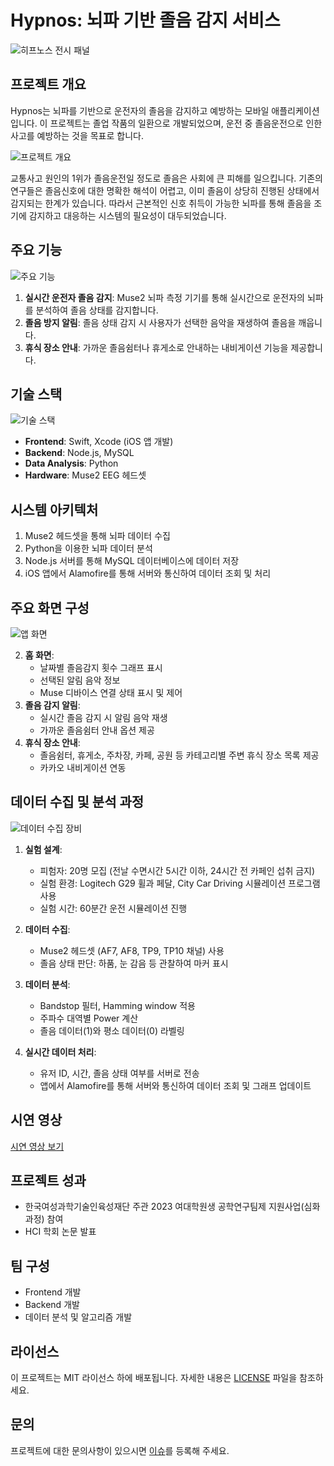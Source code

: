 # Hypnos: 뇌파 기반 졸음 감지 서비스

![히프노스 전시 패널](https://prod-files-secure.s3.us-west-2.amazonaws.com/bb19166d-a0fa-441d-9390-7b493cb2b1d7/e344a022-ed87-4b1c-83c5-ddc9b954bc5c/%E1%84%92%E1%85%B5%E1%84%91%E1%85%B3%E1%84%82%E1%85%A9%E1%84%89%E1%85%B3-%E1%84%8C%E1%85%A5%E1%86%AB%E1%84%89%E1%85%B5%E1%84%91%E1%85%A2%E1%84%82%E1%85%A5%E1%86%AF-001.png)

## 프로젝트 개요

Hypnos는 뇌파를 기반으로 운전자의 졸음을 감지하고 예방하는 모바일 애플리케이션입니다. 이 프로젝트는 졸업 작품의 일환으로 개발되었으며, 운전 중 졸음운전으로 인한 사고를 예방하는 것을 목표로 합니다.

![프로젝트 개요](https://prod-files-secure.s3.us-west-2.amazonaws.com/bb19166d-a0fa-441d-9390-7b493cb2b1d7/99079b4e-811d-4522-ac94-e26f58246d38/%E1%84%8E%E1%85%AC%E1%84%8C%E1%85%A9%E1%86%BC_%E1%84%87%E1%85%A1%E1%86%AF%E1%84%91%E1%85%AD_ppt-002.png)

교통사고 원인의 1위가 졸음운전일 정도로 졸음은 사회에 큰 피해를 일으킵니다. 기존의 연구들은 졸음신호에 대한 명확한 해석이 어렵고, 이미 졸음이 상당히 진행된 상태에서 감지되는 한계가 있습니다. 따라서 근본적인 신호 취득이 가능한 뇌파를 통해 졸음을 조기에 감지하고 대응하는 시스템의 필요성이 대두되었습니다.

## 주요 기능

![주요 기능](https://prod-files-secure.s3.us-west-2.amazonaws.com/bb19166d-a0fa-441d-9390-7b493cb2b1d7/2d9c4117-1d00-4961-9f4b-4b7e4f3880b5/003.png)

1. **실시간 운전자 졸음 감지**: Muse2 뇌파 측정 기기를 통해 실시간으로 운전자의 뇌파를 분석하여 졸음 상태를 감지합니다.
2. **졸음 방지 알림**: 졸음 상태 감지 시 사용자가 선택한 음악을 재생하여 졸음을 깨웁니다.
3. **휴식 장소 안내**: 가까운 졸음쉼터나 휴게소로 안내하는 내비게이션 기능을 제공합니다.

## 기술 스택

![기술 스택](https://prod-files-secure.s3.us-west-2.amazonaws.com/bb19166d-a0fa-441d-9390-7b493cb2b1d7/7e5edfe1-4c66-4fbc-86fa-77a512b5a993/005.png)

- **Frontend**: Swift, Xcode (iOS 앱 개발)
- **Backend**: Node.js, MySQL
- **Data Analysis**: Python
- **Hardware**: Muse2 EEG 헤드셋

## 시스템 아키텍처

1. Muse2 헤드셋을 통해 뇌파 데이터 수집
2. Python을 이용한 뇌파 데이터 분석
3. Node.js 서버를 통해 MySQL 데이터베이스에 데이터 저장
4. iOS 앱에서 Alamofire를 통해 서버와 통신하여 데이터 조회 및 처리

## 주요 화면 구성

![앱 화면](https://prod-files-secure.s3.us-west-2.amazonaws.com/bb19166d-a0fa-441d-9390-7b493cb2b1d7/d5100850-a685-4fd1-91d3-6bd53668af8f/%E1%84%8E%E1%85%AC%E1%84%8C%E1%85%A9%E1%86%BC-%E1%84%87%E1%85%A1%E1%86%AF%E1%84%91%E1%85%AD-ppt-014.png)

2. **홈 화면**: 
   - 날짜별 졸음감지 횟수 그래프 표시
   - 선택된 알림 음악 정보
   - Muse 디바이스 연결 상태 표시 및 제어
3. **졸음 감지 알림**: 
   - 실시간 졸음 감지 시 알림 음악 재생
   - 가까운 졸음쉼터 안내 옵션 제공
4. **휴식 장소 안내**: 
   - 졸음쉼터, 휴게소, 주차장, 카페, 공원 등 카테고리별 주변 휴식 장소 목록 제공
   - 카카오 내비게이션 연동

## 데이터 수집 및 분석 과정

![데이터 수집 장비](https://prod-files-secure.s3.us-west-2.amazonaws.com/bb19166d-a0fa-441d-9390-7b493cb2b1d7/5e13ba13-7442-4559-8d9b-dcf15b3f212f/002.png)

1. **실험 설계**:
   - 피험자: 20명 모집 (전날 수면시간 5시간 이하, 24시간 전 카페인 섭취 금지)
   - 실험 환경: Logitech G29 휠과 페달, City Car Driving 시뮬레이션 프로그램 사용
   - 실험 시간: 60분간 운전 시뮬레이션 진행

2. **데이터 수집**:
   - Muse2 헤드셋 (AF7, AF8, TP9, TP10 채널) 사용
   - 졸음 상태 판단: 하품, 눈 감음 등 관찰하여 마커 표시

3. **데이터 분석**:
   - Bandstop 필터, Hamming window 적용
   - 주파수 대역별 Power 계산
   - 졸음 데이터(1)와 평소 데이터(0) 라벨링

4. **실시간 데이터 처리**:
   - 유저 ID, 시간, 졸음 상태 여부를 서버로 전송
   - 앱에서 Alamofire를 통해 서버와 통신하여 데이터 조회 및 그래프 업데이트

## 시연 영상

[시연 영상 보기](https://prod-files-secure.s3.us-west-2.amazonaws.com/bb19166d-a0fa-441d-9390-7b493cb2b1d7/a894eb46-5b18-4e5a-9201-28bc0fcbfe41/IMG_1666_(1).mov)

## 프로젝트 성과

- 한국여성과학기술인육성재단 주관 2023 여대학원생 공학연구팀제 지원사업(심화과정) 참여
- HCI 학회 논문 발표

## 팀 구성

- Frontend 개발
- Backend 개발
- 데이터 분석 및 알고리즘 개발

## 라이선스

이 프로젝트는 MIT 라이선스 하에 배포됩니다. 자세한 내용은 [LICENSE](LICENSE) 파일을 참조하세요.

## 문의

프로젝트에 대한 문의사항이 있으시면 [이슈](https://github.com/EunaAhn/Hypnos/issues)를 등록해 주세요.
